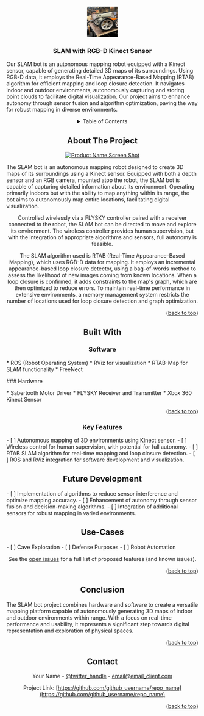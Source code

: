 
<!-- PROJECT LOGO -->
<br />
<div align="center">
  <a href="https://github.com/Wh0p3/Robot-mapping/tree/main">
    <img src="prototype photo.jpeg" alt="Logo" width="80" height="80">
  </a>

<h3 align="center">SLAM with RGB-D Kinect Sensor</h3>

  <p align="left">
    Our SLAM bot is an autonomous mapping robot equipped with a Kinect sensor, capable of generating detailed 3D maps of its surroundings. Using RGB-D data, it employs the Real-Time Appearance-Based Mapping (RTAB) algorithm for efficient mapping and loop closure detection. It navigates indoor and outdoor environments, autonomously capturing and storing point clouds to facilitate digital visualization. Our project aims to enhance autonomy through sensor fusion and algorithm optimization, paving the way for robust mapping in diverse environments.


<!-- TABLE OF CONTENTS -->
<details>
  <summary>Table of Contents</summary>
  <ol>
    <li>
      <a href="#about-the-project">About The Project</a>
      <ul>
        <li><a href="#built-with">Built With</a></li>
      </ul>
    </li>
    <li>
      <a href="#Key-Features">Key Features</a>
      <ul>
        <li><a href="#prerequisites">Prerequisites</a></li>
        <li><a href="#installation">Installation</a></li>
      </ul>
    </li>
    <li><a href="#usage">Usage</a></li>
    <li><a href="#roadmap">Roadmap</a></li>
  </ol>
</details>



<!-- ABOUT THE PROJECT -->
## About The Project

[![Product Name Screen Shot][product-screenshot]](https://example.com)

<p align="left">
The SLAM bot is an autonomous mapping robot designed to create 3D maps of its surroundings using a Kinect sensor. Equipped with both a depth sensor and an RGB camera, mounted atop the robot, the SLAM bot is capable of capturing detailed information about its environment. Operating primarily indoors but with the ability to map anything within its range, the bot aims to autonomously map entire locations, facilitating digital visualization.

Controlled wirelessly via a FLYSKY controller paired with a receiver connected to the robot, the SLAM bot can be directed to move and explore its environment. The wireless controller provides human supervision, but with the integration of appropriate algorithms and sensors, full autonomy is feasible.


The SLAM algorithm used is RTAB (Real-Time Appearance-Based Mapping), which uses RGB-D data for mapping. It employs an incremental appearance-based loop closure detector, using a bag-of-words method to assess the likelihood of new images coming from known locations. When a loop closure is confirmed, it adds constraints to the map's graph, which are then optimized to reduce errors. To maintain real-time performance in extensive environments, a memory management system restricts the number of locations used for loop closure detection and graph optimization.


<p align="right">(<a href="#readme-top">back to top</a>)</p>



## Built With

### Software
<p align="left">
* ROS (Robot Operating System)
* RViz for visualization
* RTAB-Map for SLAM functionality
* FreeNect

<p align="left">
### Hardware
<p align="left">
* Sabertooth Motor Driver
* FLYSKY Receiver and Transmitter
* Xbox 360 Kinect Sensor


<p align="right">(<a href="#readme-top">back to top</a>)</p>


### Key Features
<p align="left">
- [ ] Autonomous mapping of 3D environments using Kinect sensor.
- [ ] Wireless control for human supervision, with potential for full autonomy.
- [ ] RTAB SLAM algorithm for real-time mapping and loop closure detection.
- [ ] ROS and RViz integration for software development and visualization.


## Future Development
<p align="left">
- [ ] Implementation of algorithms to reduce sensor interference and optimize mapping accuracy.
- [ ] Enhancement of autonomy through sensor fusion and decision-making algorithms.
- [ ] Integration of additional sensors for robust mapping in varied environments. 

<!-- USAGE EXAMPLES -->
## Use-Cases 
<p align="left">
- [ ] Cave Exploration
- [ ] Defense Purposes
- [ ] Robot Automation


See the [open issues](https://github.com/github_username/repo_name/issues) for a full list of proposed features (and known issues).

<p align="right">(<a href="#readme-top">back to top</a>)</p>



## Conclusion
<p align="left">
The SLAM bot project combines hardware and software to create a versatile mapping platform capable of autonomously generating 3D maps of indoor and outdoor environments within range. With a focus on real-time performance and usability, it represents a significant step towards digital representation and exploration of physical spaces.


<p align="right">(<a href="#readme-top">back to top</a>)</p>



<!-- CONTACT -->
## Contact

Your Name - [@twitter_handle](https://twitter.com/twitter_handle) - email@email_client.com

Project Link: [https://github.com/github_username/repo_name](https://github.com/github_username/repo_name)

<p align="right">(<a href="#readme-top">back to top</a>)</p>





<!-- MARKDOWN LINKS & IMAGES -->
<!-- https://www.markdownguide.org/basic-syntax/#reference-style-links -->
[contributors-shield]: https://img.shields.io/github/contributors/github_username/repo_name.svg?style=for-the-badge
[contributors-url]: https://github.com/github_username/repo_name/graphs/contributors
[forks-shield]: https://img.shields.io/github/forks/github_username/repo_name.svg?style=for-the-badge
[forks-url]: https://github.com/github_username/repo_name/network/members
[stars-shield]: https://img.shields.io/github/stars/github_username/repo_name.svg?style=for-the-badge
[stars-url]: https://github.com/github_username/repo_name/stargazers
[issues-shield]: https://img.shields.io/github/issues/github_username/repo_name.svg?style=for-the-badge
[issues-url]: https://github.com/github_username/repo_name/issues
[license-shield]: https://img.shields.io/github/license/github_username/repo_name.svg?style=for-the-badge
[license-url]: https://github.com/github_username/repo_name/blob/master/LICENSE.txt
[linkedin-shield]: https://img.shields.io/badge/-LinkedIn-black.svg?style=for-the-badge&logo=linkedin&colorB=555
[linkedin-url]: https://linkedin.com/in/linkedin_username
[product-screenshot]: images/screenshot.png
[Next.js]: https://img.shields.io/badge/next.js-000000?style=for-the-badge&logo=nextdotjs&logoColor=white
[Next-url]: https://nextjs.org/
[React.js]: https://img.shields.io/badge/React-20232A?style=for-the-badge&logo=react&logoColor=61DAFB
[React-url]: https://reactjs.org/
[Vue.js]: https://img.shields.io/badge/Vue.js-35495E?style=for-the-badge&logo=vuedotjs&logoColor=4FC08D
[Vue-url]: https://vuejs.org/
[Angular.io]: https://img.shields.io/badge/Angular-DD0031?style=for-the-badge&logo=angular&logoColor=white
[Angular-url]: https://angular.io/
[Svelte.dev]: https://img.shields.io/badge/Svelte-4A4A55?style=for-the-badge&logo=svelte&logoColor=FF3E00
[Svelte-url]: https://svelte.dev/
[Laravel.com]: https://img.shields.io/badge/Laravel-FF2D20?style=for-the-badge&logo=laravel&logoColor=white
[Laravel-url]: https://laravel.com
[Bootstrap.com]: https://img.shields.io/badge/Bootstrap-563D7C?style=for-the-badge&logo=bootstrap&logoColor=white
[Bootstrap-url]: https://getbootstrap.com
[JQuery.com]: https://img.shields.io/badge/jQuery-0769AD?style=for-the-badge&logo=jquery&logoColor=white
[JQuery-url]: https://jquery.com 
